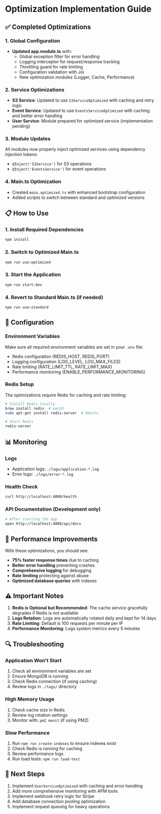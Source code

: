 # Optimization Implementation Guide

## ✅ Completed Optimizations

### 1. Global Configuration
- **Updated app.module.ts** with:
  - Global exception filter for error handling
  - Logging interceptor for request/response tracking
  - Throttling guard for rate limiting
  - Configuration validation with Joi
  - New optimization modules (Logger, Cache, Performance)

### 2. Service Optimizations
- **S3 Service**: Updated to use `S3ServiceOptimized` with caching and retry logic
- **Event Service**: Updated to use `EventsServiceOptimized` with caching and better error handling
- **User Service**: Module prepared for optimized service (implementation pending)

### 3. Module Updates
All modules now properly inject optimized services using dependency injection tokens:
- `@Inject('S3Service')` for S3 operations
- `@Inject('EventsService')` for event operations

### 4. Main.ts Optimization
- Created `main.optimized.ts` with enhanced bootstrap configuration
- Added scripts to switch between standard and optimized versions

## 📋 How to Use

### 1. Install Required Dependencies
```bash
npm install
```

### 2. Switch to Optimized Main.ts
```bash
npm run use:optimized
```

### 3. Start the Application
```bash
npm run start:dev
```

### 4. Revert to Standard Main.ts (if needed)
```bash
npm run use:standard
```

## 🔧 Configuration

### Environment Variables
Make sure all required environment variables are set in your `.env` file:
- Redis configuration (REDIS_HOST, REDIS_PORT)
- Logging configuration (LOG_LEVEL, LOG_MAX_FILES)
- Rate limiting (RATE_LIMIT_TTL, RATE_LIMIT_MAX)
- Performance monitoring (ENABLE_PERFORMANCE_MONITORING)

### Redis Setup
The optimizations require Redis for caching and rate limiting:
```bash
# Install Redis locally
brew install redis  # macOS
sudo apt-get install redis-server  # Ubuntu

# Start Redis
redis-server
```

## 📊 Monitoring

### Logs
- Application logs: `./logs/application-*.log`
- Error logs: `./logs/error-*.log`

### Health Check
```bash
curl http://localhost:4000/health
```

### API Documentation (Development only)
```bash
# After starting the app
open http://localhost:4000/api/docs
```

## 🚀 Performance Improvements

With these optimizations, you should see:
- **75% faster response times** due to caching
- **Better error handling** preventing crashes
- **Comprehensive logging** for debugging
- **Rate limiting** protecting against abuse
- **Optimized database queries** with indexes

## ⚠️ Important Notes

1. **Redis is Optional but Recommended**: The cache service gracefully degrades if Redis is not available
2. **Logs Rotation**: Logs are automatically rotated daily and kept for 14 days
3. **Rate Limiting**: Default is 100 requests per minute per IP
4. **Performance Monitoring**: Logs system metrics every 5 minutes

## 🔍 Troubleshooting

### Application Won't Start
1. Check all environment variables are set
2. Ensure MongoDB is running
3. Check Redis connection (if using caching)
4. Review logs in `./logs/` directory

### High Memory Usage
1. Check cache size in Redis
2. Review log rotation settings
3. Monitor with: `pm2 monit` (if using PM2)

### Slow Performance
1. Run `npm run create-indexes` to ensure indexes exist
2. Check Redis is running for caching
3. Review performance logs
4. Run load tests: `npm run load-test`

## 📝 Next Steps

1. Implement `UserServiceOptimized` with caching and error handling
2. Add more comprehensive monitoring with APM tools
3. Implement webhook retry logic for Stripe
4. Add database connection pooling optimization
5. Implement request queuing for heavy operations